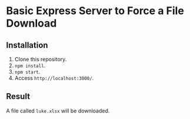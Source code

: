 # Basic Express Server to Force a File Download


## Installation

1. Clone this repository.
1. `npm install`.
1. `npm start`.
1. Access `http://localhost:3000/`.

## Result

A file called `luke.xlsx` will be downloaded.